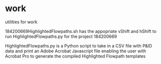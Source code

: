 work
====

utilities for work


184200669HighlightedFlowpaths.sh has the appopriate vShift and hShift to run HighlightedFlowpaths.py for the project 184200669

HighlightedFlowpaths.py is a Python script to take in a CSV file with P&ID data and print an Adobe Acrobat Javascript file enabling the user with Acrobat Pro to generate the compiled Highlighted Flowpath templates
